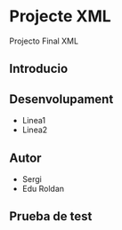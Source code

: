 # Projecte XML

Projecto Final XML

## Introducio

## Desenvolupament
* Linea1
* Linea2

## Autor
- Sergi
- Edu Roldan
## Prueba de test